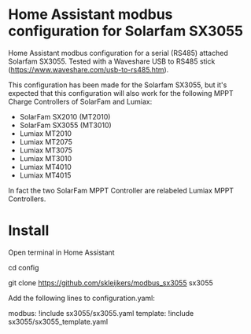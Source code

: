 # Home Assistant modbus configuration for Solarfam SX3055

Home Assistant modbus configuration for a serial (RS485) attached Solarfam SX3055. Tested with a Waveshare USB to RS485 stick (https://www.waveshare.com/usb-to-rs485.htm).

This configuration has been made for the Solarfam SX3055, but it's expected that this configuration will also work for the following MPPT Charge Controllers of SolarFam and Lumiax:
- SolarFam SX2010 (MT2010)
- SolarFam SX3055 (MT3010)
- Lumiax MT2010
- Lumiax MT2075
- Lumiax MT3075
- Lumiax MT3010
- Lumiax MT4010
- Lumiax MT4015

In fact the two SolarFam MPPT Controller are relabeled Lumiax MPPT Controllers.

# Install

Open terminal in Home Assistant

cd config

git clone https://github.com/skleijkers/modbus_sx3055 sx3055

Add the following lines to configuration.yaml:

modbus: !include sx3055/sx3055.yaml
template: !include sx3055/sx3055_template.yaml

